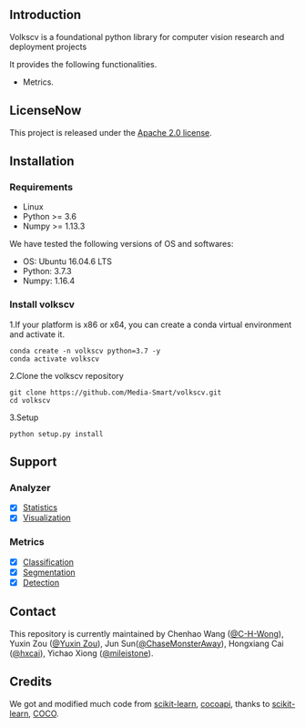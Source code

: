 ## Introduction
Volkscv is a foundational python library for computer vision research and deployment projects

It provides the following functionalities.

- Metrics.

## LicenseNow

This project is released under the [Apache 2.0 license](LICENSE).

## Installation


### Requirements
- Linux
- Python >= 3.6
- Numpy >= 1.13.3

We have tested the following versions of OS and softwares:

- OS: Ubuntu 16.04.6 LTS
- Python: 3.7.3
- Numpy: 1.16.4

### Install volkscv
1.If your platform is x86 or x64, you can create a conda virtual environment and activate it.
```shell
conda create -n volkscv python=3.7 -y
conda activate volkscv
```
2.Clone the volkscv repository
```shell
git clone https://github.com/Media-Smart/volkscv.git
cd volkscv
```
3.Setup
```shell
python setup.py install
```

## Support
### Analyzer
- [x] [Statistics](https://github.com/ChaseMonsterAway/volkscv/tree/master/volkscv/analyzer/statistics)
- [x] [Visualization](https://github.com/ChaseMonsterAway/volkscv/tree/master/volkscv/analyzer/visualization)

### Metrics
- [x] [Classification](https://github.com/Media-Smart/volkscv/tree/master/volkscv/metrics/classification)
- [x] [Segmentation](https://github.com/Media-Smart/volkscv/tree/master/volkscv/metrics/segmentation)
- [x] [Detection](https://github.com/Media-Smart/volkscv/tree/master/volkscv/metrics/detection)

## Contact

This repository is currently maintained by 
Chenhao Wang ([@C-H-Wong](http://github.com/C-H-Wong)), 
Yuxin Zou ([@Yuxin Zou](https://github.com/YuxinZou)),
Jun Sun([@ChaseMonsterAway](https://github.com/ChaseMonsterAway)),
Hongxiang Cai ([@hxcai](http://github.com/hxcai)), 
Yichao Xiong ([@mileistone](https://github.com/mileistone)).

## Credits
We got and modified much code from [scikit-learn](https://github.com/scikit-learn/scikit-learn), [cocoapi](https://github.com/cocodataset/cocoapi), 
thanks to [scikit-learn](https://github.com/scikit-learn/scikit-learn), [COCO](https://github.com/cocodataset).
